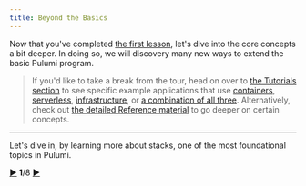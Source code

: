 ```yaml
---
title: Beyond the Basics
---
```


Now that you've completed [the first lesson](./), let's dive into the core concepts a bit deeper.  In doing
so, we will discovery many new ways to extend the basic Pulumi program.

> If you'd like to take a break from the tour, head on over to [the Tutorials section](/quickstart) to see specific
> example applications that use [containers](/quickstart/aws-containers.html),
> [serverless](/quickstart/aws/tutorial-rest-api.html), [infrastructure](/quickstart/aws/tutorial-ec2-webserver.html), or
> [a combination of all three](/quickstart/cloudfx/tutorial-thumbnailer.html).  Alternatively, check out
> [the detailed Reference material](/reference) to go deeper on certain concepts.

***

Let's dive in, by learning more about stacks, one of the most foundational topics in Pulumi.

<div class="tour-nav">
    <a class="tour-button enabled" href="basics-destroying.html" title="Destroying">▶</a>
    <span class="tour-index"><strong>1</strong>/8</span>
    <a class="tour-button enabled" href="programs-stacks.html" title="Stacks">▶</a>
</div>
